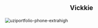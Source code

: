 ## <p align="center">Vickkie</p>
![uziportfolio-phone-extrahigh](https://github.com/vickkie/vickkie.github.io/assets/43224578/b382e033-fbc2-41f8-a3f8-341e7e2909f9)
